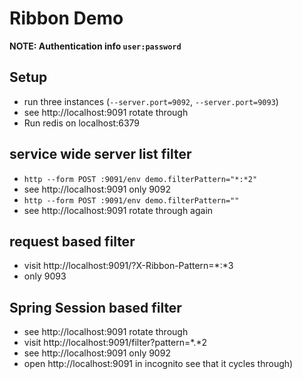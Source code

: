 # Ribbon Demo

**NOTE: Authentication info `user:password`**

## Setup
* run three instances (`--server.port=9092`, `--server.port=9093`)
* see http://localhost:9091 rotate through
* Run redis on localhost:6379

## service wide server list filter
* `http --form POST :9091/env demo.filterPattern="*:*2"`
* see http://localhost:9091 only 9092
* `http --form POST :9091/env demo.filterPattern=""`
* see http://localhost:9091 rotate through again

## request based filter

* visit http://localhost:9091/?X-Ribbon-Pattern=*:*3
* only 9093

## Spring Session based filter
* see http://localhost:9091 rotate through
* visit http://localhost:9091/filter?pattern=*.*2
* see http://localhost:9091 only 9092
* open http://localhost:9091 in incognito see that it cycles through)


